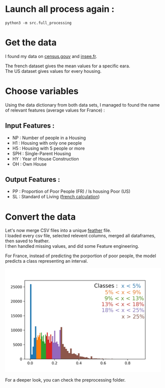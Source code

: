 # Launch all process again :
```console
python3 -m src.full_processing
```

# Get the data
I found my data on [census.gouv](https://www.census.gov/programs-surveys/acs/microdata/access.2015.html) and [insee.fr](https://www.insee.fr/fr/statistiques/4176293).

The french dataset gives the mean values for a specific eara.  
The US dataset gives values for every housing.

# Choose variables
Using the data dictionary from both data sets, I managed to found the name of relevant features (average values for France) : 


## Input Features :
- NP : Number of people in a Housing
- H1 : Housing with only one people
- H5 : Housing with 5 people or more
- SPH : Single-Parent Housing
- HY : Year of House Construction
- OH : Own House

## Output Features :
- PP : Proportion of Poor People (FR) / Is housing Poor (US)
- SL : Standard of Living ([french calculation](https://fr.wikipedia.org/wiki/Niveau_de_vie_en_France))

# Convert the data
Let's now merge CSV files into a unique [feather](https://github.com/wesm/feather) file.  
I loaded every csv file, selected relevent columns, merged all dataframes, then saved to feather.  
I then handled missing values, and did some Feature engineering.

For France, instead of predicting the porportion of poor people, the model predicts a class representing an interval.

![classes graph](https://raw.githubusercontent.com/Nathnos/housing-and-family-can-predict-income-France-vs-USA/master/medias/french_classes.jpg)

For a deeper look, you can check the preprocessing folder.
